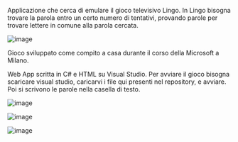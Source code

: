 Applicazione che cerca di emulare il gioco televisivo Lingo.
In Lingo bisogna trovare la parola entro un certo numero di tentativi, provando parole per trovare lettere in comune alla parola cercata.

![image](https://github.com/cla1994/Gioco-Lingo/assets/116500326/e7dbf40b-efc0-4bf9-a65d-ffa62692ebb5)

Gioco sviluppato come compito a casa durante il corso della Microsoft a Milano.

Web App scritta in C# e HTML su Visual Studio.
Per avviare il gioco bisogna scaricare visual studio, caricarvi i file qui presenti nel repository, e avviare. Poi si scrivono le parole nella casella di testo.

![image](https://github.com/cla1994/Gioco-Lingo/assets/116500326/4e35b1ed-f7d7-466e-8fe2-cfe53b4ce65c)

![image](https://github.com/cla1994/Gioco-Lingo/assets/116500326/410203cc-e909-4e39-a55f-05415f491d77)

![image](https://github.com/cla1994/Gioco-Lingo/assets/116500326/c53c8e82-ee44-4087-98a5-6077ff298598)



